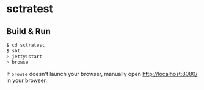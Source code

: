 # sctratest #

## Build & Run ##

```sh
$ cd sctratest
$ sbt
> jetty:start
> browse
```

If `browse` doesn't launch your browser, manually open [http://localhost:8080/](http://localhost:8080/) in your browser.
